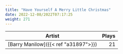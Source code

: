 ```yaml
---
title: "Have Yourself A Merry Little Christmas"
date: 2022-12-08/2022T07:17:25
weight: 271
---
```




 Artist | Plays 
----- | -----:
[Barry Manilow]({{< ref "a31897">}}) | 21
